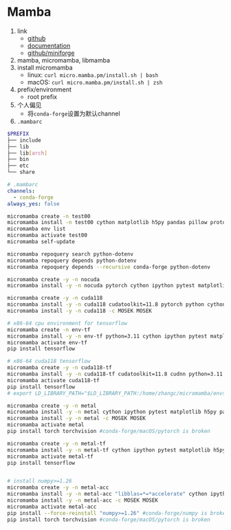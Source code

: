 # Mamba

1. link
   * [github](https://github.com/mamba-org/mamba)
   * [documentation](https://mamba.readthedocs.io/en/latest/)
   * [github/miniforge](https://github.com/conda-forge/miniforge#mambaforge)
2. mamba, micromamba, libmamba
3. install micromamba
   * linux: `curl micro.mamba.pm/install.sh | bash`
   * macOS: `curl micro.mamba.pm/install.sh | zsh`
4. prefix/environment
   * root prefix
5. 个人偏见
   * 将`conda-forge`设置为默认channel
6. `.mambarc`

```bash
$PREFIX
├── include
├── lib
├── lib[arch]
├── bin
├── etc
└── share
```

```yaml
# .mambarc
channels:
  - conda-forge
always_yes: false
```

```bash
micromamba create -n test00
micromamba install -n test00 cython matplotlib h5py pandas pillow protobuf scipy requests tqdm flask ipython openai python-dotenv
micromamba env list
micromamba activate test00
micromamba self-update

micromamba repoquery search python-dotenv
micromamba repoquery depends python-dotenv
micromamba repoquery depends --recursive conda-forge python-dotenv

micromamba create -y -n nocuda
micromamba install -y -n nocuda pytorch cython ipython pytest matplotlib h5py pandas pillow protobuf scipy requests tqdm lxml opt_einsum

micromamba create -y -n cuda118
micromamba install -y -n cuda118 cudatoolkit=11.8 pytorch python cython ipython pytest matplotlib h5py pandas pylint jupyterlab pillow protobuf scipy requests tqdm lxml opt_einsum cupy nccl cvxpy pytest-xdist pytest-cov
micromamba install -y -n cuda118 -c MOSEK MOSEK

# x86-64 cpu environment for tensorflow
micromamba create -n env-tf
micromamba install -y -n env-tf python=3.11 cython ipython pytest matplotlib h5py pandas pylint jupyterlab pillow protobuf scipy requests tqdm lxml opt_einsum cvxpy scs pytest-xdist
micromamba activate env-tf
pip install tensorflow

# x86-64 cuda118 tensorflow
micromamba create -y -n cuda118-tf
micromamba install -y -n cuda118-tf cudatoolkit=11.8 cudnn python=3.11 cython ipython pytest matplotlib h5py pandas pylint jupyterlab pillow protobuf scipy requests tqdm lxml opt_einsum cvxpy scs
micromamba activate cuda118-tf
pip install tensorflow
# export LD_LIBRARY_PATH="$LD_LIBRARY_PATH:/home/zhangc/micromamba/envs/cuda118-tf/lib"

micromamba create -y -n metal
micromamba install -y -n metal cython ipython pytest matplotlib h5py pandas pylint jupyterlab pillow protobuf scipy requests tqdm lxml opt_einsum cvxpy scs pytest-xdist pytest-cov
micromamba install -y -n metal -c MOSEK MOSEK
micromamba activate metal
pip install torch torchvision #conda-forge/macOS/pytorch is broken

micromamba create -y -n metal-tf
micromamba install -y -n metal-tf cython ipython pytest matplotlib h5py pandas pylint jupyterlab pillow protobuf scipy requests tqdm opt_einsum
micromamba activate metal-tf
pip install tensorflow


# install numpy>=1.26
micromamba create -y -n metal-acc
micromamba install -y -n metal-acc "libblas=*=*accelerate" cython ipython pytest matplotlib h5py pandas pylint jupyterlab pillow protobuf scipy requests tqdm lxml opt_einsum cvxpy scs pytest-xdist pytest-cov
micromamba install -y -n metal-acc -c MOSEK MOSEK
micromamba activate metal-acc
pip install --force-reinstall "numpy>=1.26" #conda-forge/numpy is broken
pip install torch torchvision #conda-forge/macOS/pytorch is broken
```
